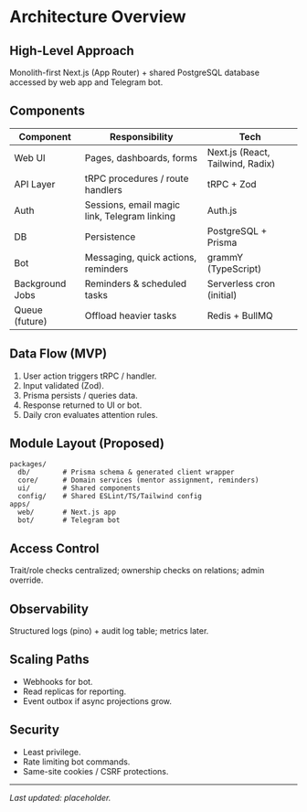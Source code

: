 # Architecture Overview

## High-Level Approach
Monolith-first Next.js (App Router) + shared PostgreSQL database accessed by web app and Telegram bot.

## Components
| Component | Responsibility | Tech |
|-----------|----------------|------|
| Web UI | Pages, dashboards, forms | Next.js (React, Tailwind, Radix) |
| API Layer | tRPC procedures / route handlers | tRPC + Zod |
| Auth | Sessions, email magic link, Telegram linking | Auth.js |
| DB | Persistence | PostgreSQL + Prisma |
| Bot | Messaging, quick actions, reminders | grammY (TypeScript) |
| Background Jobs | Reminders & scheduled tasks | Serverless cron (initial) |
| Queue (future) | Offload heavier tasks | Redis + BullMQ |

## Data Flow (MVP)
1. User action triggers tRPC / handler.
2. Input validated (Zod).
3. Prisma persists / queries data.
4. Response returned to UI or bot.
5. Daily cron evaluates attention rules.

## Module Layout (Proposed)
```
packages/
  db/        # Prisma schema & generated client wrapper
  core/      # Domain services (mentor assignment, reminders)
  ui/        # Shared components
  config/    # Shared ESLint/TS/Tailwind config
apps/
  web/       # Next.js app
  bot/       # Telegram bot
```

## Access Control
Trait/role checks centralized; ownership checks on relations; admin override.

## Observability
Structured logs (pino) + audit log table; metrics later.

## Scaling Paths
- Webhooks for bot.
- Read replicas for reporting.
- Event outbox if async projections grow.

## Security
- Least privilege.
- Rate limiting bot commands.
- Same-site cookies / CSRF protections.

---
_Last updated: placeholder._
